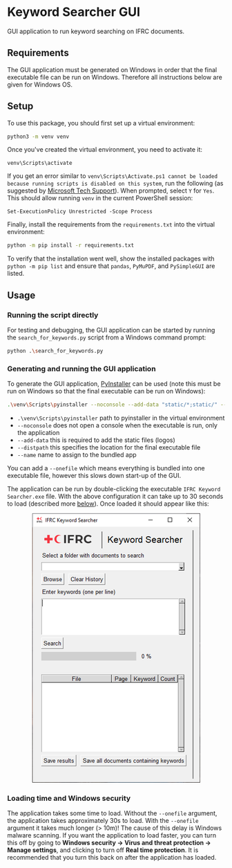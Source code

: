 # Keyword Searcher GUI

GUI application to run keyword searching on IFRC documents.

## Requirements

The GUI application must be generated on Windows in order that the final executable file can be run on Windows. Therefore all instructions below are given for Windows OS.

## Setup

To use this package, you should first set up a virtual environment:

```bash
python3 -m venv venv
```

Once you've created the virtual environment, you need to activate it:

```console
venv\Scripts\activate
```

If you get an error similar to ```venv\Scripts\Activate.ps1 cannot be loaded because running scripts is disabled on this system```, run the following (as suggested by [Microsoft Tech Support](https://social.technet.microsoft.com/Forums/windowsserver/en-US/964636ad-347e-4b23-8f7a-f36a558115dd/error-quotfile-cannot-be-loaded-because-the-execution-of-scripts-is-disabled-on-this-systemquot)). When prompted, select ```Y``` for ```Yes```. This should allow running ```venv``` in the current PowerShell session:

```console
Set-ExecutionPolicy Unrestricted -Scope Process
```

Finally, install the requirements from the ```requirements.txt``` into the virtual environment:

```bash
python -m pip install -r requirements.txt
```

To verify that the installation went well, show the installed packages with ```python -m pip list``` and ensure that ```pandas```, ```PyMuPDF```, and ```PySimpleGUI``` are listed.

## Usage

### Running the script directly

For testing and debugging, the GUI application can be started by running the ```search_for_keywords.py``` script from a Windows command prompt:

```bash
python .\search_for_keywords.py
```

### Generating and running the GUI application

To generate the GUI application, [PyInstaller](https://pyinstaller.org/en/stable/index.html) can be used (note this must be run on Windows so that the final executable can be run on Windows):

```bash
.\venv\Scripts\pyinstaller --noconsole --add-data "static/*;static/" --distpath ..\ --name "IFRC Keyword Searcher" .\search_for_keywords.py
```
- ```.\venv\Scripts\pyinstaller``` path to pyinstaller in the virtual environment
- ```--noconsole``` does not open a console when the executable is run, only the application
- ```--add-data``` this is required to add the static files (logos)
- ```--distpath``` this specifies the location for the final executable file
- ```--name``` name to assign to the bundled app

You can add a ```--onefile``` which means everything is bundled into one executable file, however this slows down start-up of the GUI.

The application can be run by double-clicking the executable ```IFRC Keyword Searcher.exe``` file. With the above configuration it can take up to 30 seconds to load (described more [below](#loading-time-and-windows-security)). Once loaded it should appear like this:

<p align="center">
  <img src="static/app_screenshot.png?raw=true" alt="IFRC Keyword Searcher GUI application screenshot"/>
</p>

### Loading time and Windows security

The application takes some time to load. Without the ```--onefile``` argument, the application takes approximately 30s to load. With the ```--onefile``` argument it takes much longer (> 10m)! The cause of this delay is Windows malware scanning. If you want the application to load faster, you can turn this off by going to **Windows security &rarr; Virus and threat protection &rarr; Manage settings**, and clicking to turn off **Real time protection**. It is recommended that you turn this back on after the application has loaded.
